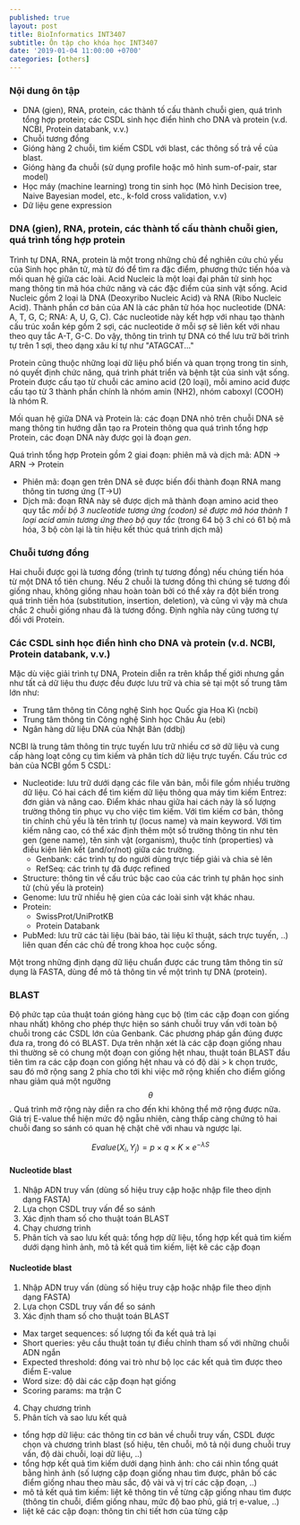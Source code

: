 ```yaml
---
published: true
layout: post
title: BioInformatics INT3407
subtitle: Ôn tập cho khóa học INT3407
date: '2019-01-04 11:00:00 +0700'
categories: [others]
---
```


### Nội dung ôn tập

- DNA (gien), RNA, protein, các thành tố cấu thành chuỗi gien, quá trình tổng hợp protein; các CSDL sinh học điển hình cho DNA và protein (v.d. NCBI, Protein databank, v.v.)
- Chuỗi tương đồng
- Gióng hàng 2 chuỗi, tìm kiếm CSDL với blast, các thông số trả về của blast.
- Gióng hàng đa chuỗi (sử dụng profile hoặc mô hình sum-of-pair, star model)
- Học máy (machine learning) trong tin sinh học (Mô hình Decision tree, Naive Bayesian model, etc., k-fold cross validation, v.v)
- Dữ liệu gene expression


### DNA (gien), RNA, protein, các thành tố cấu thành chuỗi gien, quá trình tổng hợp protein

Trình tự DNA, RNA, protein là một trong những chủ đề nghiên cứu chủ yếu của Sinh học phân tử, mà từ đó để tìm ra đặc điểm, phương thức tiến hóa và mối quan hệ giữa các loài.
Acid Nucleic là một loại đại phân tử sinh học mang thông tin mã hóa chức năng và các đặc điểm của sinh vật sống. Acid Nucleic gồm 2 loại là DNA (Deoxyribo Nucleic Acid) và RNA (Ribo Nucleic Acid). Thành phần cơ bản của AN là các phân tử hóa học nucleotide (DNA: A, T, G, C; RNA: A, U, G, C). Các nucleotide này kết hợp với nhau tạo thành cấu trúc xoắn kép gồm 2 sợi, các nucleotide ở mỗi sợ sẽ liên kết với nhau theo quy tắc A-T, G-C. Do vậy, thông tin trình tự DNA có thể lưu trữ bởi trình tự trên 1 sợi, theo dạng xâu kí tự như "ATAGCAT..."

Protein cũng thuộc những loại dữ liệu phổ biến và quan trọng trong tin sinh, nó quyết định chức năng, quá trình phát triển và bệnh tật của sinh vật sống. Protein được cấu tạo từ chuỗi các amino acid (20 loại), mỗi amino acid được cấu tạo từ 3 thành phần chính là nhóm amin (NH2), nhóm caboxyl (COOH) là nhóm R.

Mối quan hệ giữa DNA và Protein là: các đoạn DNA nhỏ trên chuỗi DNA sẽ mang thông tin hướng dẫn tạo ra Protein thông qua quá trình tổng hợp Protein, các đoạn DNA này được gọi là đoạn *gen*.

Quá trình tổng hợp Protein gồm 2 giai đoạn: phiên mã và dịch mã: ADN -> ARN -> Protein
- Phiên mã: đoạn gen trên DNA sẽ được biến đổi thành đoạn RNA mang thông tin tương ứng (T->U)
- Dịch mã: đoạn RNA này sẽ được dịch mã thành đoạn amino acid theo quy tắc *mỗi bộ 3 nucleotide tương ứng (codon) sẽ được mã hóa thành 1 loại acid amin tương ứng theo bộ quy tắc* (trong 64 bộ 3 chỉ có 61 bộ mã hóa, 3 bộ còn lại là tín hiệu kết thúc quá trình dịch mã)

### Chuỗi tương đồng
Hai chuỗi được gọi là tương đồng (trình tự tương đồng) nếu chúng tiến hóa từ một DNA tổ tiên chung. Nếu 2 chuỗi là tương đồng thì chúng sẽ tương đối giống nhau, không giống nhau hoàn toàn bởi có thể xảy ra đột biến trong quá trình tiến hóa (substitution, insertion, deletion), và cũng vì vậy mà chưa chắc 2 chuỗi giống nhau đã là tương đồng. Định nghĩa này cũng tương tự đối với Protein. 

### Các CSDL sinh học điển hình cho DNA và protein (v.d. NCBI, Protein databank, v.v.)
Mặc dù việc giải trình tự DNA, Protein diễn ra trên khắp thế giới nhưng gần như tất cả dữ liệu thu được đều được lưu trữ và chia sẻ tại một số trung tâm lớn như:
- Trung tâm thông tin Công nghệ Sinh học Quốc gia Hoa Kì (ncbi)
- Trung tâm thông tin Công nghệ Sinh học Châu Âu (ebi)
- Ngân hàng dữ liệu DNA của Nhật Bản (ddbj)

NCBI là trung tâm thông tin trực tuyến lưu trữ nhiều cơ sở dữ liệu và cung cấp hàng loạt công cụ tìm kiếm và phân tích dữ liệu trực tuyến. Cấu trúc cơ bản của NCBI gồm 5 CSDL:
- Nucleotide: lưu trữ dưới dạng các file văn bản, mỗi file gồm nhiều trường dữ liệu. Có hai cách để tìm kiếm dữ liệu thông qua máy tìm kiếm Entrez: đơn giản và nâng cao. Điểm khác nhau giữa hai cách này là số lượng trường thông tin phục vụ cho việc tìm kiếm. Với tìm kiếm cơ bản, thông tin chính chủ yếu là tên trình tự (locus name) và main keyword. Với tìm kiếm nâng cao, có thể xác định thêm một số trường thông tin như tên gen (gene name), tên sinh vật (organism), thuộc tính (properties) và điều kiện liên kết (and/or/not) giữa các trường.
  - Genbank: các trình tự do người dùng trực tiếp giải và chia sẻ lên
  - RefSeq: các trình tự đã được refined
- Structure: thông tin về cấu trúc bậc cao của các trình tự phân học sinh tử (chủ yếu là protein)
- Genome: lưu trữ nhiều hệ gien của các loài sinh vật khác nhau.
- Protein:
  - SwissProt/UniProtKB 
  - Protein Databank
- PubMed: lưu trữ các tài liệu (bài báo, tài liệu kĩ thuật, sách trực tuyến, ..) liên quan đến các chủ đề trong khoa học cuộc sống.

Một trong những định dạng dữ liệu chuẩn được các trung tâm thông tin sử dụng là FASTA, dùng để mô tả thông tin về một trình tự DNA (protein).

### BLAST

Độ phức tạp của thuật toán gióng hàng cục bộ (tìm các cặp đoạn con giống nhau nhất) không cho phép thực hiện so sánh chuỗi truy vấn với toàn bộ chuỗi trong các CSDL lớn của Genbank. Các phương pháp gần đúng được đưa ra, trong đó có BLAST.
Dựa trên nhận xét là các cặp đoạn giống nhau thì thường sẽ có chung một đoạn con giống hệt nhau, thuật toán BLAST đầu tiên tìm ra các cặp đoạn con giống hệt nhau và có độ dài > k chọn trước, sau đó mở rộng sang 2 phía cho tới khi việc mở rộng khiến cho điểm giống nhau giảm quá một ngưỡng $$\theta$$. Quá trình mở rộng này diễn ra cho đến khi không thể mở rộng được nữa. Giá trị E-value thể hiện mức độ ngẫu nhiên, càng thấp càng chứng tỏ hai chuỗi đang so sánh có quan hệ chặt chẽ với nhau và ngược lại.

$$ Evalue (X_i, Y_j) = p \times q \times K \times e^{-\lambda S}$$

#### Nucleotide blast
1. Nhập ADN truy vấn (dùng số hiệu truy cập hoặc nhập file theo dịnh dạng FASTA)
2. Lựa chọn CSDL truy vấn để so sánh
3. Xác định tham số cho thuật toán BLAST
4. Chạy chương trình
5. Phân tích và sao lưu kết quả: tổng hợp dữ liệu, tổng hợp kết quả tìm kiếm dưới dạng hình ảnh, mô tả kết quả tìm kiếm, liệt kê các cặp đoạn

#### Nucleotide blast
1. Nhập ADN truy vấn (dùng số hiệu truy cập hoặc nhập file theo dịnh dạng FASTA)
2. Lựa chọn CSDL truy vấn để so sánh
3. Xác định tham số cho thuật toán BLAST
- Max target sequences: số lượng tối đa kết quả trả lại
- Short queries: yêu cầu thuật toán tự điều chỉnh tham số với những chuỗi ADN ngắn
- Expected threshold: đóng vai trò như bộ lọc các kết quả tìm được theo điểm E-value
- Word size: độ dài các cặp đoạn hạt giống 
- Scoring params: ma trận C
4. Chạy chương trình
5. Phân tích và sao lưu kết quả
- tổng hợp dữ liệu: các thông tin cơ bản về chuỗi truy vấn, CSDL được chọn và chương trình blast (số hiệu, tên chuỗi, mô tả nội dung chuỗi truy vấn, độ dài chuỗi, loại dữ liệu, ..) 
- tổng hợp kết quả tìm kiếm dưới dạng hình ảnh: cho cái nhìn tổng quát bằng hình ảnh (số lượng cặp đoạn giống nhau tìm được, phân bố các điểm giống nhau theo màu sắc, độ vài và vị trí các cặp đoạn, ..)
- mô tả kết quả tìm kiếm: liệt kê thông tin về từng cặp giống nhau tìm được (thông tin chuỗi, điểm giống nhau, mức độ bao phủ, giá trị e-value, ..)
- liệt kê các cặp đoạn: thông tin chi tiết hơn của từng cặp
